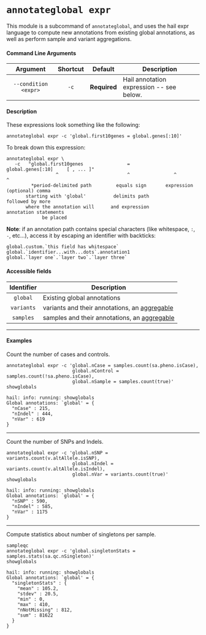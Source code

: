 # `annotateglobal expr`

This module is a subcommand of `annotateglobal`, and uses the hail expr language to compute new annotations from existing global annotations, as well as perform sample and variant aggregations.

#### Command Line Arguments

Argument | Shortcut | Default | Description
:-:  | :-: |:-: | ---
`--condition <expr>` | `-c` | **Required** | Hail annotation expression -- see below.

#### Description

These expressions look something like the following:
```
annotateglobal expr -c 'global.first10genes = global.genes[:10]' 
```

To break down this expression:
```
annotateglobal expr \
   -c   "global.first10genes                =         global.genes[:10]     [ , ... ]"
                  ^                         ^                ^                  ^
         *period-delimited path         equals sign       expression      (optional) comma 
       starting with 'global'          delimits path                      followed by more 
       where the annotation will      and expression                    annotation statements
             be placed
```

**Note**: if an annotation path contains special characters (like whitespace, `:`, `-`, etc...), access it by escaping an identifier with backticks: 
```
global.custom.`this field has whitespace`
global.`identifier...with...dots`.annotation1
global.`layer one`.`layer two`.`layer three`
```

#### Accessible fields

Identifier | Description
:-: | ---
`global` | Existing global annotations
`variants` | variants and their annotations, an [aggregable](../HailExpressionLanguage.md#aggregables)
`samples` | samples and their annotations, an [aggregable](../HailExpressionLanguage.md#aggregables)


____

#### Examples

Count the number of cases and controls.
```
annotateglobal expr -c 'global.nCase = samples.count(sa.pheno.isCase), 
                        global.nControl = samples.count(!sa.pheno.isCase),
                        global.nSample = samples.count(true)'
showglobals

hail: info: running: showglobals
Global annotations: `global' = {
  "nCase" : 215,
  "nIndel" : 444,
  "nVar" : 619
}
```

____

Count the number of SNPs and Indels.
```
annotateglobal expr -c 'global.nSNP = variants.count(v.altAllele.isSNP), 
                        global.nIndel = variants.count(v.altAllele.isIndel),
                        global.nVar = variants.count(true)'
showglobals

hail: info: running: showglobals
Global annotations: `global' = {
  "nSNP" : 590,
  "nIndel" : 585,
  "nVar" : 1175
}
```

____

Compute statistics about number of singletons per sample.

```
sampleqc
annotateglobal expr -c 'global.singletonStats = samples.stats(sa.qc.nSingleton)'
showglobals

hail: info: running: showglobals
Global annotations: `global' = {
  "singletonStats" : {
    "mean" : 105.2,
    "stdev" : 20.5,
    "min" : 0,
    "max" : 410,
    "nNotMissing" : 812,
    "sum" : 81622
  }
}
```